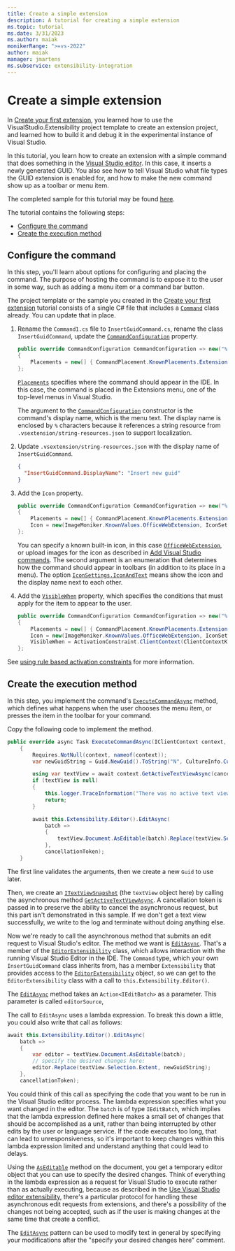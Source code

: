 ```yaml
---
title: Create a simple extension
description: A tutorial for creating a simple extension
ms.topic: tutorial
ms.date: 3/31/2023
ms.author: maiak
monikerRange: ">=vs-2022"
author: maiak
manager: jmartens
ms.subservice: extensibility-integration
---
```

# Create a simple extension

In [Create your first extension](create-your-first-extension.md), you learned how to use the VisualStudio.Extensibility project template to create an extension project, and learned how to build it and debug it in the experimental instance of Visual Studio.

In this tutorial, you learn how to create an extension with a simple command that does something in the [Visual Studio editor](../editor/editor.md). In this case, it inserts a newly generated GUID. You also see how to tell Visual Studio what file types the GUID extension is enabled for, and how to make the new command show up as a toolbar or menu item.

The completed sample for this tutorial may be found [here](https://github.com/Microsoft/VSExtensibility/tree/main/New_Extensibility_Model/Samples/InsertGuid/).

The tutorial contains the following steps:

- [Configure the command](#configure-the-command)
- [Create the execution method](#create-the-execution-method)

## Configure the command

In this step, you'll learn about options for configuring and placing the command. The purpose of hosting the command is to expose it to the user in some way, such as adding a menu item or a command bar button.

The project template or the sample you created in the [Create your first extension](create-your-first-extension.md) tutorial consists of a single C# file that includes a [`Command`](/dotnet/api/microsoft.visualstudio.extensibility.commands.command) class already. You can update that in place.

1. Rename the `Command1.cs` file to `InsertGuidCommand.cs`, rename the class `InsertGuidCommand`, update the [`CommandConfiguration`](/dotnet/api/microsoft.visualstudio.extensibility.commands.commandconfiguration) property.

   ```csharp
   public override CommandConfiguration CommandConfiguration => new("%InsertGuidCommand.DisplayName%")
   {
       Placements = new[] { CommandPlacement.KnownPlacements.ExtensionsMenu },
   };
   ```

   [`Placements`](/dotnet/api/microsoft.visualstudio.extensibility.commands.basecontrolconfiguration.placements) specifies where the command should appear in the IDE. In this case, the command is placed in the Extensions menu, one of the top-level menus in Visual Studio.

   The argument to the [`CommandConfiguration`](/dotnet/api/microsoft.visualstudio.extensibility.commands.commandconfiguration) constructor is the command's display name, which is the menu text. The display name is enclosed by `%` characters because it references a string resource from `.vsextension/string-resources.json` to support localization.

1. Update `.vsextension/string-resources.json` with the display name of `InsertGuidCommand`.

   ```json
   {
     "InsertGuidCommand.DisplayName": "Insert new guid"
   }
   ```

1. Add the `Icon` property.

   ```csharp
   public override CommandConfiguration CommandConfiguration => new("%InsertGuidCommand.DisplayName%")
   {
       Placements = new[] { CommandPlacement.KnownPlacements.ExtensionsMenu },
       Icon = new(ImageMoniker.KnownValues.OfficeWebExtension, IconSettings.IconAndText),
   };
   ```

   You can specify a known built-in icon, in this case [`OfficeWebExtension`](/dotnet/api/microsoft.visualstudio.extensibility.imagemoniker.knownvalues.officewebextension), or upload images for the icon as described in [Add Visual Studio commands](../command/command.md). The second argument is an enumeration that determines how the command should appear in toolbars (in addition to its place in a menu). The option [`IconSettings.IconAndText`](/dotnet/api/microsoft.visualstudio.extensibility.commands.iconsettings#microsoft-visualstudio-extensibility-commands-iconsettings-iconandtext) means show the icon and the display name next to each other.

1. Add the [`VisibleWhen`](/dotnet/api/microsoft.visualstudio.extensibility.commands.commandconfiguration.visiblewhen) property, which specifies the conditions that must apply for the item to appear to the user.

   ```csharp
   public override CommandConfiguration CommandConfiguration => new("%InsertGuidCommand.DisplayName%")
   {
       Placements = new[] { CommandPlacement.KnownPlacements.ExtensionsMenu },
       Icon = new(ImageMoniker.KnownValues.OfficeWebExtension, IconSettings.IconAndText),
       VisibleWhen = ActivationConstraint.ClientContext(ClientContextKey.Shell.ActiveEditorContentType, ".+"),
   };
   ```

See [using rule based activation constraints](./../inside-the-sdk/activation-constraints.md#rule-based-activation-constraints) for more information.

## Create the execution method

In this step, you implement the command's [`ExecuteCommandAsync`](/dotnet/api/microsoft.visualstudio.extensibility.commands.dynamiccommand.executecommandasync) method, which defines what happens when the user chooses the menu item, or presses the item in the toolbar for your command.

Copy the following code to implement the method.

```csharp
public override async Task ExecuteCommandAsync(IClientContext context, CancellationToken cancellationToken)
    {
        Requires.NotNull(context, nameof(context));
        var newGuidString = Guid.NewGuid().ToString("N", CultureInfo.CurrentCulture);

        using var textView = await context.GetActiveTextViewAsync(cancellationToken);
        if (textView is null)
        {
            this.logger.TraceInformation("There was no active text view when command is executed.");
            return;
        }

        await this.Extensibility.Editor().EditAsync(
            batch =>
            {
                textView.Document.AsEditable(batch).Replace(textView.Selection.Extent, newGuidString);
            },
            cancellationToken);
    }
```

The first line validates the arguments, then we create a new `Guid` to use later.

Then, we create an [`ITextViewSnapshot`](/dotnet/api/microsoft.visualstudio.extensibility.editor.itextviewsnapshot) (the `textView` object here) by calling the asynchronous method [`GetActiveTextViewAsync`](/dotnet/api/microsoft.visualstudio.extensibility.extensionmethods.getactivetextviewasync). A cancellation token is passed in to preserve the ability to cancel the asynchronous request, but this part isn't demonstrated in this sample. If we don't get a text view successfully, we write to the log and terminate without doing anything else.

Now we're ready to call the asynchronous method that submits an edit request to Visual Studio's editor. The method we want is [`EditAsync`](/dotnet/api/microsoft.visualstudio.extensibility.editor.editorextensibility.editasync). That's a member of the [`EditorExtensibility`](/dotnet/api/microsoft.visualstudio.extensibility.editor.editorextensibility) class, which allows interaction with the running Visual Studio Editor in the IDE. The `Command` type, which your own `InsertGuidCommand` class inherits from, has a member `Extensibility` that provides access to the [`EditorExtensibility`](/dotnet/api/microsoft.visualstudio.extensibility.editor.editorextensibility) object, so we can get to the `EditorExtensibility` class with a call to `this.Extensibility.Editor()`.

The [`EditAsync`](/dotnet/api/microsoft.visualstudio.extensibility.editor.editorextensibility.editasync) method takes an `Action<IEditBatch>` as a parameter. This parameter is called `editorSource`,

The call to `EditAsync` uses a lambda expression. To break this down a little, you could also write that call as follows:

```csharp
await this.Extensibility.Editor().EditAsync(
    batch =>
    {
        var editor = textView.Document.AsEditable(batch);
        // specify the desired changes here:
        editor.Replace(textView.Selection.Extent, newGuidString);
    },
    cancellationToken);
```

You could think of this call as specifying the code that you want to be run in the Visual Studio editor process. The lambda expression specifies what you want changed in the editor. The `batch` is of type `IEditBatch`, which implies that the lambda expression defined here makes a small set of changes that should be accomplished as a unit, rather than being interrupted by other edits by the user or language service. If the code executes too long, that can lead to unresponsiveness, so it's important to keep changes within this lambda expression limited and understand anything that could lead to delays.

Using the [`AsEditable`](/dotnet/api/microsoft.visualstudio.extensibility.editor.ieditable-1.aseditable) method on the document, you get a temporary editor object that you can use to specify the desired changes. Think of everything in the lambda expression as a request for Visual Studio to execute rather than as actually executing, because as described in the [Use Visual Studio editor extensibility](../editor/editor.md), there's a particular protocol for handling these asynchronous edit requests from extensions, and there's a possibility of the changes not being accepted, such as if the user is making changes at the same time that create a conflict.

The [`EditAsync`](/dotnet/api/microsoft.visualstudio.extensibility.editor.editorextensibility.editasync) pattern can be used to modify text in general by specifying your modifications after the "specify your desired changes here" comment.

